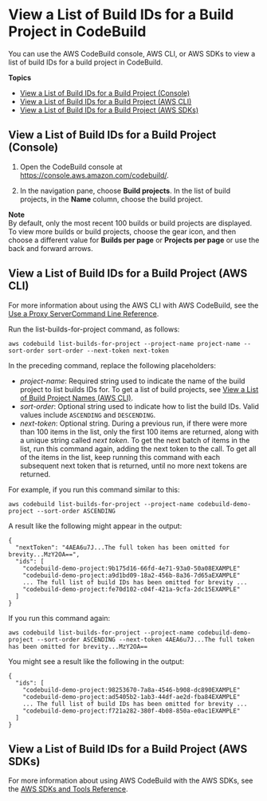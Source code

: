 # View a List of Build IDs for a Build Project in CodeBuild<a name="view-builds-for-project"></a>

You can use the AWS CodeBuild console, AWS CLI, or AWS SDKs to view a list of build IDs for a build project in CodeBuild\.

**Topics**
+ [View a List of Build IDs for a Build Project \(Console\)](#view-builds-for-project-console)
+ [View a List of Build IDs for a Build Project \(AWS CLI\)](#view-builds-for-project-cli)
+ [View a List of Build IDs for a Build Project \(AWS SDKs\)](#view-builds-for-project-sdks)

## View a List of Build IDs for a Build Project \(Console\)<a name="view-builds-for-project-console"></a>

1. Open the CodeBuild console at [https://console\.aws\.amazon\.com/codebuild/](https://console.aws.amazon.com/codebuild/)\.

1. In the navigation pane, choose **Build projects**\. In the list of build projects, in the **Name** column, choose the build project\. 

**Note**  
By default, only the most recent 100 builds or build projects are displayed\. To view more builds or build projects, choose the gear icon, and then choose a different value for **Builds per page** or **Projects per page** or use the back and forward arrows\.

## View a List of Build IDs for a Build Project \(AWS CLI\)<a name="view-builds-for-project-cli"></a>

For more information about using the AWS CLI with AWS CodeBuild, see the [Use a Proxy ServerCommand Line Reference](cmd-ref.md)\.

Run the list\-builds\-for\-project command, as follows:

```
aws codebuild list-builds-for-project --project-name project-name --sort-order sort-order --next-token next-token
```

In the preceding command, replace the following placeholders:
+ *project\-name*: Required string used to indicate the name of the build project to list builds IDs for\. To get a list of build projects, see [View a List of Build Project Names \(AWS CLI\)](view-project-list.md#view-project-list-cli)\.
+ *sort\-order*: Optional string used to indicate how to list the build IDs\. Valid values include `ASCENDING` and `DESCENDING`\.
+ *next\-token*: Optional string\. During a previous run, if there were more than 100 items in the list, only the first 100 items are returned, along with a unique string called *next token*\. To get the next batch of items in the list, run this command again, adding the next token to the call\. To get all of the items in the list, keep running this command with each subsequent next token that is returned, until no more next tokens are returned\.

For example, if you run this command similar to this:

```
aws codebuild list-builds-for-project --project-name codebuild-demo-project --sort-order ASCENDING
```

A result like the following might appear in the output:

```
{
  "nextToken": "4AEA6u7J...The full token has been omitted for brevity...MzY2OA==",
  "ids": [
    "codebuild-demo-project:9b175d16-66fd-4e71-93a0-50a08EXAMPLE"
    "codebuild-demo-project:a9d1bd09-18a2-456b-8a36-7d65aEXAMPLE"
    ... The full list of build IDs has been omitted for brevity ...
    "codebuild-demo-project:fe70d102-c04f-421a-9cfa-2dc15EXAMPLE"
  ]
}
```

If you run this command again:

```
aws codebuild list-builds-for-project --project-name codebuild-demo-project --sort-order ASCENDING --next-token 4AEA6u7J...The full token has been omitted for brevity...MzY2OA==
```

You might see a result like the following in the output:

```
{
  "ids": [
    "codebuild-demo-project:98253670-7a8a-4546-b908-dc890EXAMPLE"
    "codebuild-demo-project:ad5405b2-1ab3-44df-ae2d-fba84EXAMPLE"
    ... The full list of build IDs has been omitted for brevity ...
    "codebuild-demo-project:f721a282-380f-4b08-850a-e0ac1EXAMPLE"
  ]
}
```

## View a List of Build IDs for a Build Project \(AWS SDKs\)<a name="view-builds-for-project-sdks"></a>

For more information about using AWS CodeBuild with the AWS SDKs, see the [AWS SDKs and Tools Reference](sdk-ref.md)\.